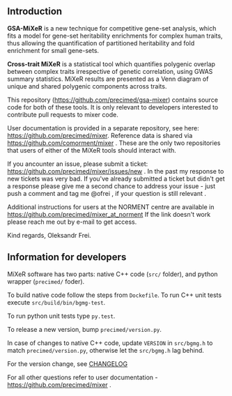 ## Introduction

**GSA-MiXeR** is a new technique for competitive gene-set analysis, which fits a model for gene-set heritability enrichments for complex human traits, thus allowing the quantification of partitioned heritability and fold enrichment for small gene-sets.

**Cross-trait MiXeR** is a statistical tool which quantifies polygenic overlap between complex traits irrespective of genetic correlation, using GWAS summary statistics. MiXeR results are presented as a Venn diagram of unique and shared polygenic components across traits.

This repository (https://github.com/precimed/gsa-mixer) contains source code for both of these tools. 
It is only relevant to developers interested to contribute pull requests to mixer code.

User documentation is provided in a separate repository, see here: https://github.com/precimed/mixer. Reference data is shared via https://github.com/comorment/mixer . These are the only two repositories that users of either of the MiXeR tools should interact with.

If you ancounter an issue, please submit a ticket: https://github.com/precimed/mixer/issues/new . In the past my response to new tickets was very bad. If you've already submitted a ticket but didn't get a response please give me a second chance to address your issue - just push a comment and tag me @ofrei , if your question is still relevant .

Additional instructions for users at the NORMENT centre are available in https://github.com/precimed/mixer_at_norment
If the link doesn't work please reach me out by e-mail to get access.

Kind regards,
Oleksandr Frei.

## Information for developers

MiXeR software has two parts: native C++ code (``src/`` folder), and python wrapper (``precimed/`` foder).

To build native code follow the steps from ``Dockefile``. To run C++ unit tests execute ``src/build/bin/bgmg-test``.

To run python unit tests type ``py.test``.

To release a new version, bump ``precimed/version.py``.

In case of changes to native C++ code, update ``VERSION`` in ``src/bgmg.h`` to match ``precimed/version.py``, otherwise let the ``src/bgmg.h`` lag behind.

For the version change, see [CHANGELOG](CHANGELOG.md)

For all other questions refer to user documentation - https://github.com/precimed/mixer .